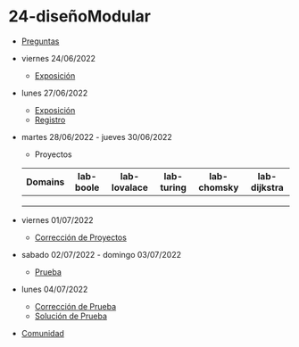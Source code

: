 # 24-diseñoModular

- [Preguntas](https://escuela.it/master-programacion-diseno-software)
- viernes 24/06/2022
  - [Exposición](https://escuela.it/master-programacion-diseno-software)
- lunes 27/06/2022
  - [Exposición](https://escuela.it/master-programacion-diseno-software)
  - [Registro](https://forms.gle/LeQCLSDkWS5J4YDq7)
- martes 28/06/2022 - jueves 30/06/2022
  - Proyectos
  
  |Domains|lab-boole|lab-lovalace|lab-turing|lab-chomsky|lab-dijkstra|
  |-------|---------|------------|----------|-----------|--------------|
  |       |         |            |          |           |              |
  |       |         |            |          |           |              |
  |       |         |            |          |           |              |
- viernes 01/07/2022
  - [Corrección de Proyectos](https://escuela.it/master-programacion-diseno-software)
- sabado 02/07/2022 - domingo 03/07/2022
  - [Prueba](https://forms.gle/ZQLSit77S5KyYD5P7)
- lunes 04/07/2022
  - [Corrección de Prueba](https://escuela.it/master-programacion-diseno-software)
  - [Solución de Prueba](https://docs.google.com/spreadsheets/d/1Uwtqa5VdD5wK2X7eLgkS6_th16aPnsW8pa5Ft2TyLPo/edit#gid=0)
- [Comunidad](https://app.slack.com/client/T02S3KYD464/C02TYPZBU2Y)